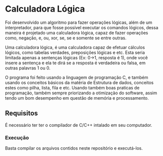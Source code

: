 # Calculadora Lógica
Foi desenvolvido um algoritmo para fazer operações lógicas, além de um interpretador, para que fosse possível executar os comandos lógicos, dessa maneira é projetado uma calculadora lógica, capaz de fazer operações como, negação, e, ou, xor, se, se e somente se entre outras.

Uma calculadora lógica, é uma calculadora capaz de efetuar cálculos lógicos, como tabelas verdades, preposições lógicas e etc. Esta seria limitada apenas a sentenças lógicas (Ex: 0→1, resposta é 1), onde você insere a sentença e ela te dirá se a resposta é verdadeira ou falsa, em outras palavras 1 ou 0.

O programa foi feito usando a linguagem de programação C, e também usando os conceitos básicos da matéria de Estrutura de dados, conceitos estes como pilha, lista, fila e etc. Usando também boas praticas de programação, também sempre priorizando a otimização do software, assim tendo um bom desempenho em questão de memória e processamento.

## Requisitos
É necessário ter ter o compilador de C/C++ intalado em seu computador.

### Execução
Basta compilar os arquivos contidos neste repositório e executá-los.
